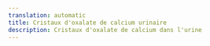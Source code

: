 ```yaml
---
translation: automatic
title: Cristaux d'oxalate de calcium urinaire
description: Cristaux d'oxalate de calcium dans l'urine
---
```

